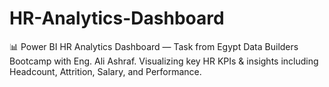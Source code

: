 # HR-Analytics-Dashboard
📊 Power BI HR Analytics Dashboard — Task from Egypt Data Builders Bootcamp with Eng. Ali Ashraf. Visualizing key HR KPIs &amp; insights including Headcount, Attrition, Salary, and Performance.
